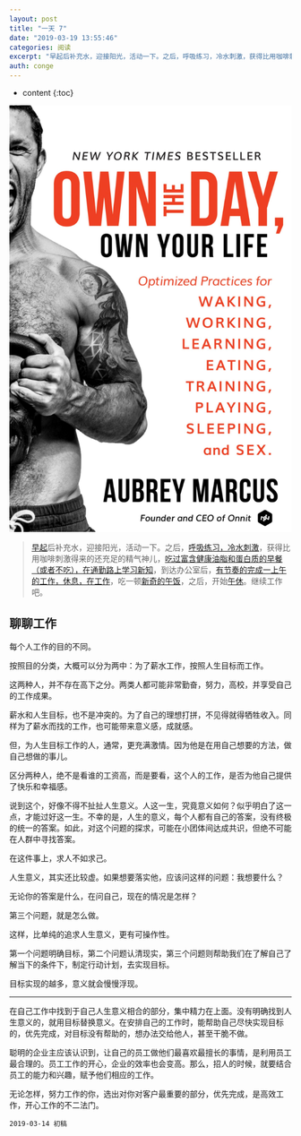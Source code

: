 ```yaml
---
layout: post
title: "一天 7"
date: "2019-03-19 13:55:46"
categories: 阅读
excerpt: "早起后补充水，迎接阳光，活动一下。之后，呼吸练习，冷水刺激，获得比用咖啡刺激得来的还充足的精气神儿，吃过富含健康油脂和蛋白质的早餐（或者不吃），..."
auth: conge
---
```

* content
{:toc}

![《Own the day, Own your life》](/assets/images/阅读/118382-0e0f7f91dcb7cdec.png)

> [早起](https://www.jianshu.com/p/3494e6862f33)后补充水，迎接阳光，活动一下。之后，[呼吸练习，冷水刺激](https://www.jianshu.com/p/468305d5c1cf)，获得比用咖啡刺激得来的还充足的精气神儿，[吃过富含健康油脂和蛋白质的早餐（或者不吃），在通勤路上学习新知](https://www.jianshu.com/p/1e9af2923bc8)，到达办公室后，[有节奏的完成一上午的工作，休息，在工作](https://www.jianshu.com/p/944abc2bb347)，吃一顿[新奇的午饭](https://www.jianshu.com/p/308dc9778da6)，之后，开始[午休](https://www.jianshu.com/p/308dc9778da6)。继续工作吧。

## 聊聊工作

每个人工作的目的不同。

按照目的分类，大概可以分为两中：为了薪水工作，按照人生目标而工作。

这两种人，并不存在高下之分。两类人都可能非常勤奋，努力，高校，并享受自己的工作成果。

薪水和人生目标，也不是冲突的。为了自己的理想打拼，不见得就得牺牲收入。同样为了薪水而找的工作，也可能带来意义感，成就感。

但，为人生目标工作的人，通常，更充满激情。因为他是在用自己想要的方法，做自己想做的事儿。

区分两种人，绝不是看谁的工资高，而是要看，这个人的工作，是否为他自己提供了快乐和幸福感。

说到这个，好像不得不扯扯人生意义。人这一生，究竟意义如何？似乎明白了这一点，才能过好这一生。不幸的是，人生的意义，每个人都有自己的答案，没有终极的统一的答案。如此，对这个问题的探求，可能在小团体间达成共识，但绝不可能在人群中寻找答案。

在这件事上，求人不如求己。

人生意义，其实还比较虚。如果想要落实他，应该问这样的问题：我想要什么？

无论你的答案是什么，在问自己，现在的情况是怎样？

第三个问题，就是怎么做。

这样，比单纯的追求人生意义，更有可操作性。

第一个问题明确目标，第二个问题认清现实，第三个问题则帮助我们在了解自己了解当下的条件下，制定行动计划，去实现目标。

目标实现的越多，意义就会慢慢浮现。

----

在自己工作中找到于自己人生意义相合的部分，集中精力在上面。没有明确找到人生意义的，就用目标替换意义。在安排自己的工作时，能帮助自己尽快实现目标的，优先完成，对目标没有帮助的，想办法交给他人，甚至干脆不做。

聪明的企业主应该认识到，让自己的员工做他们最喜欢最擅长的事情，是利用员工最合理的。员工工作的开心，企业的效率也会变高。那么，招人的时候，就要结合员工的能力和兴趣，赋予他们相应的工作。

无论怎样，努力工作的你，选出对你对客户最重要的部分，优先完成，是高效工作，开心工作的不二法门。

```
2019-03-14 初稿
```
